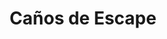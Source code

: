 ---
title: "Caños de Escape"
url: /ciudad-autonoma-de-buenos-aires/canos-de-escape-avenida-lafuente/
shop: Allgemein
---